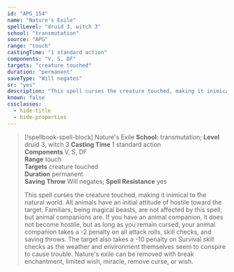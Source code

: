 ```yaml
---
id: "APG_154"
name: "Nature's Exile"
spellLevel: "druid 3, witch 3"
school: "transmutation"
source: "APG"
range: "touch"
castingTime: "1 standard action"
components: "V, S, DF"
targets: "creature touched"
duration: "permanent"
saveType: "Will negates"
sr: "yes"
description: "This spell curses the creature touched, making it inimical to the natural world. All animals have an initial attitude of hostile toward the target. Familiars, being magical beasts, are not affected by this spell, but animal companions are. If you have an animal companion, it does not become hostile, but as long as you remain cursed, your animal companion takes a -2 penalty on all attack rolls, skill checks, and saving throws. The target also takes a -10 penalty on Survival skill checks as the weather and environment themselves seem to conspire to cause trouble.  Nature's exile can be removed with break enchantment, limited wish, miracle, remove curse, or wish."
known: false
cssclasses:
  - hide-title
  - hide-properties
---
```


> [!spellbook-spell-block] Nature's Exile
> **School:** transmutation; **Level** druid 3, witch 3
> **Casting Time** 1 standard action  
> **Components** V, S, DF  
> **Range** touch  
> **Targets** creature touched  
> **Duration** permanent  
> **Saving Throw** Will negates; **Spell Resistance** yes
> 
> This spell curses the creature touched, making it inimical to the natural world. All animals have an initial attitude of hostile toward the target. Familiars, being magical beasts, are not affected by this spell, but animal companions are. If you have an animal companion, it does not become hostile, but as long as you remain cursed, your animal companion takes a -2 penalty on all attack rolls, skill checks, and saving throws. The target also takes a -10 penalty on Survival skill checks as the weather and environment themselves seem to conspire to cause trouble.  Nature's exile can be removed with break enchantment, limited wish, miracle, remove curse, or wish.
